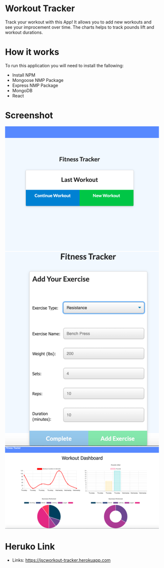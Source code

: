 # Workout Tracker
Track your workout with this App! It allows you to add new workouts and see your improcement over time. The charts helps to track pounds lift and workout durations. 

# How it works
To run this application you will need to install the fallowing:

* Install NPM
* Mongoose  NMP Package
* Express NMP Package
* MongoDB
* React


# Screenshot

![HomePage](./images/Home.png)
![Create Workout](./images/Creating_Workout.png)
![Charts](./images/Charts.png)

# Heruko Link

* Links: https://jscworkout-tracker.herokuapp.com 

